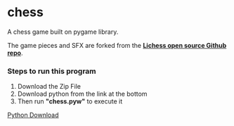 # chess
A chess game built on pygame library.

The game pieces and SFX are forked from the [**Lichess open source Github repo**](https://github.com/lichess-org).

### Steps to run this program

1. Download the Zip File
2. Download python from the link at the bottom
3. Then run **"chess.pyw"** to execute it

[Python Download](https://www.python.org/downloads/)
